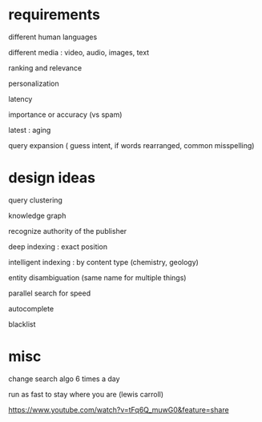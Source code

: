 
# requirements

different human languages

different media : video, audio, images, text

ranking and relevance

personalization

latency

importance or accuracy (vs spam)

latest : aging

query expansion ( guess intent, if words rearranged, common misspelling)

# design ideas

query clustering

knowledge graph

recognize authority of the publisher

deep indexing : exact position

intelligent indexing : by content type (chemistry, geology)

entity disambiguation (same name for multiple things)

parallel search for speed

autocomplete

blacklist

# misc

change search algo 6 times a day

run as fast to stay where you are (lewis carroll)

https://www.youtube.com/watch?v=tFq6Q_muwG0&feature=share
